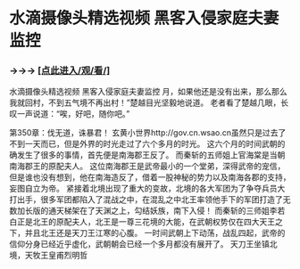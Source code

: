 # 水滴摄像头精选视频 黑客入侵家庭夫妻监控

### →→→ <a href="http://3t3e.com/index.html">[点此进入/观/看/]</a>

水滴摄像头精选视频 黑客入侵家庭夫妻监控
 月，如果他还是没有出来，那么那么我就回村，不到五气境不再出村！”楚越目光坚毅地说道。
    老者看了楚越几眼，长叹一声说道：“唉，好吧，随你吧。”

第350章：伐无道，诛暴君！
    玄黄小世界http://gov.cn.wsao.cn虽然只是过去了不到一天而已，但是外界的时光走过了六个多月的时光。
    这六个月的时间武朝的确发生了很多的事情，首先便是南海郡王反了。
    而秦斩的五师姐上官海棠是当朝南海郡王的原配夫人。
    这位南海郡王是武帝最小的一个堂弟，深得武帝的宠信，但是谁也没有想到，他在南海造反了，借着一股神秘的势力以及南海各郡的支持，妄图自立为帝。
    紧接着北境出现了重大的变故，北境的各大军团为了争夺兵员大打出手，很多军团都陷入了混战之中，在混乱之中北王率领他手下的军团打造了无数加长版的通天梯架在了天渊之上，勾结妖族，南下入侵！
    而秦斩的三师姐李若白正是北王的原配夫人，北王是一尊三花境的大能，在武朝权势仅在四大天王之下，并且北王还是天刀王江寒的心腹。
    一时间武朝上下动荡，战乱四起，武帝的信仰分身已经近乎虚化，武朝朝会已经一个多月都没有展开了。
    天刀王坐镇北境，天牧王皇甫烈明哲
